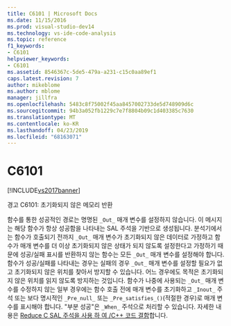 ```yaml
---
title: C6101 | Microsoft Docs
ms.date: 11/15/2016
ms.prod: visual-studio-dev14
ms.technology: vs-ide-code-analysis
ms.topic: reference
f1_keywords:
- C6101
helpviewer_keywords:
- C6101
ms.assetid: 8546367c-5de5-479a-a231-c15c0aa89ef1
caps.latest.revision: 7
author: mikeblome
ms.author: mblome
manager: jillfra
ms.openlocfilehash: 5483c8f75002f45aa8457002733de5d748909d6c
ms.sourcegitcommit: 94b3a052fb1229c7e7f8804b09c1d403385c7630
ms.translationtype: MT
ms.contentlocale: ko-KR
ms.lasthandoff: 04/23/2019
ms.locfileid: "68163071"
---
```

# <a name="c6101"></a>C6101
[!INCLUDE[vs2017banner](../includes/vs2017banner.md)]

경고 C6101: 초기화되지 않은 메모리 반환  
  
 함수를 통한 성공적인 경로는 명명된 `_Out_` 매개 변수를 설정하지 않습니다. 이 메시지는 해당 함수가 항상 성공함을 나타내는 SAL 주석을 기반으로 생성됩니다. 분석기에서는 함수가 호출되기 전까지 `_Out_` 매개 변수가 초기화되지 않은 데이터로 가정하고 함수가 매개 변수를 더 이상 초기화되지 않은 상태가 되지 않도록 설정한다고 가정하기 때문에 성공/실패 표시를 반환하지 않는 함수는 모든 `_Out_` 매개 변수를 설정해야 합니다. 함수가 성공/실패를 나타내는 경우는 실패의 경우 `_Out_` 매개 변수를 설정할 필요가 없고 초기화되지 않은 위치를 찾아서 방지할 수 있습니다. 어느 경우에도 목적은 초기화되지 않은 위치를 읽지 않도록 방지하는 것입니다. 함수가 나중에 사용되는 `_Out_` 매개 변수를 수정하지 않는 일부 경우에는 함수 호출 전에 매개 변수를 초기화하고 `_Inout_` 주석 또는 보다 명시적인 `_Pre_null_` 또는 `_Pre_satisfies_()`(적절한 경우)로 매개 변수를 표시해야 합니다. "부분 성공"은 `_When_` 주석으로 처리할 수 있습니다. 자세한 내용은 [Reduce C SAL 주석을 사용 하 여 /C++ 코드 결함](../code-quality/using-sal-annotations-to-reduce-c-cpp-code-defects.md)합니다.
